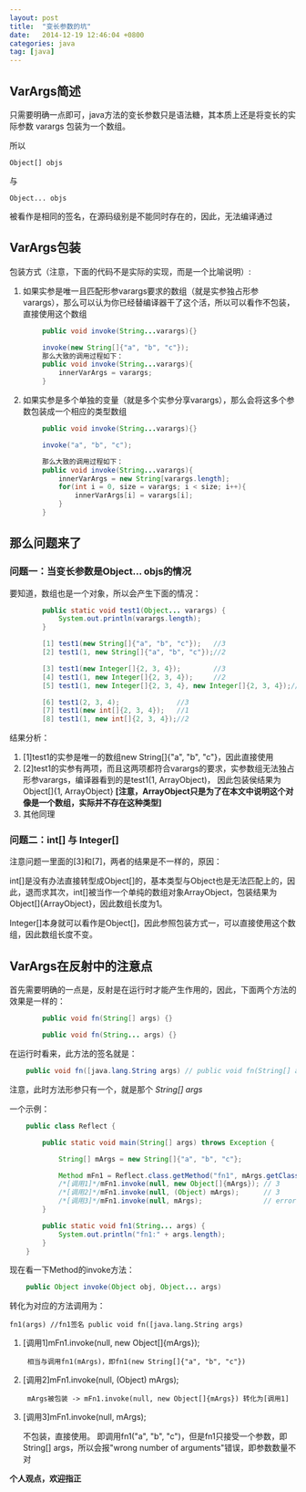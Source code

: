 ```yaml
---
layout: post
title:  "变长参数的坑"
date:   2014-12-19 12:46:04 +0800
categories: java
tag: [java]
---
```

## VarArgs简述
只需要明确一点即可，java方法的变长参数只是语法糖，其本质上还是将变长的实际参数 varargs 包装为一个数组。

所以

    Object[] objs
    
与

    Object... objs

被看作是相同的签名，在源码级别是不能同时存在的，因此，无法编译通过

## VarArgs包装

包装方式（注意，下面的代码不是实际的实现，而是一个比喻说明）:

1. 如果实参是唯一且匹配形参varargs要求的数组（就是实参独占形参varargs），那么可以认为你已经替编译器干了这个活，所以可以看作不包装，直接使用这个数组

```java
        public void invoke(String...varargs){}

        invoke(new String[]{"a", "b", "c"});
        那么大致的调用过程如下：
        public void invoke(String...varargs){
            innerVarArgs = varargs;
        }
```

2. 如果实参是多个单独的变量（就是多个实参分享varargs），那么会将这多个参数包装成一个相应的类型数组

```java
        public void invoke(String...varargs){}

        invoke("a", "b", "c");

        那么大致的调用过程如下：
        public void invoke(String...varargs){
            innerVarArgs = new String[varargs.length];
            for(int i = 0, size = varargs; i < size; i++){
                innerVarArgs[i] = varargs[i];
            }
        }
```

## 那么问题来了

### 问题一：当变长参数是Object... objs的情况

要知道，数组也是一个对象，所以会产生下面的情况：

```java
        public static void test1(Object... varargs) {
            System.out.println(varargs.length);
        }

        [1] test1(new String[]{"a", "b", "c"});   //3
        [2] test1(1, new String[]{"a", "b", "c"});//2

        [3] test1(new Integer[]{2, 3, 4});        //3
        [4] test1(1, new Integer[]{2, 3, 4});     //2
        [5] test1(1, new Integer[]{2, 3, 4}, new Integer[]{2, 3, 4});//3

        [6] test1(2, 3, 4);              //3
        [7] test1(new int[]{2, 3, 4});   //1
        [8] test1(1, new int[]{2, 3, 4});//2
```

结果分析：

1. [1]test1的实参是唯一的数组new String[]{"a", "b", "c"}，因此直接使用
2. [2]test1的实参有两项，而且这两项都符合varargs的要求，实参数组无法独占形参varargs，编译器看到的是test1(1, ArrayObject)，
因此包装侯结果为Object[]{1, ArrayObject}
**[注意，ArrayObject只是为了在本文中说明这个对像是一个数组，实际并不存在这种类型]**
3. 其他同理


### 问题二：int[] 与 Integer[]

注意问题一里面的[3]和[7]，两者的结果是不一样的，原因：

int[]是没有办法直接转型成Object[]的，基本类型与Object也是无法匹配上的，因此，退而求其次，int[]被当作一个单纯的数组对象ArrayObject，包装结果为Object[]{ArrayObject}，因此数组长度为1。

Integer[]本身就可以看作是Object[]，因此参照包装方式一，可以直接使用这个数组，因此数组长度不变。

## VarArgs在反射中的注意点

首先需要明确的一点是，反射是在运行时才能产生作用的，因此，下面两个方法的效果是一样的：

```java
        public void fn(String[] args) {}

        public void fn(String... args) {}
```

在运行时看来，此方法的签名就是：

```java
    public void fn([java.lang.String args) // public void fn(String[] args)
```

注意，此时方法形参只有一个，就是那个 *String[] args*

一个示例：

```java
    public class Reflect {

        public static void main(String[] args) throws Exception {

            String[] mArgs = new String[]{"a", "b", "c"};

            Method mFn1 = Reflect.class.getMethod("fn1", mArgs.getClass());
            /*[调用1]*/mFn1.invoke(null, new Object[]{mArgs}); // 3
            /*[调用2]*/mFn1.invoke(null, (Object) mArgs);      // 3
            /*[调用3]*/mFn1.invoke(null, mArgs);               // error
        }

        public static void fn1(String... args) {
            System.out.println("fn1:" + args.length);
        }
    }
```

现在看一下Method的invoke方法：

```java
    public Object invoke(Object obj, Object... args)
```

转化为对应的方法调用为：

    fn1(args) //fn1签名 public void fn([java.lang.String args)

1. [调用1]mFn1.invoke(null, new Object[]{mArgs});

        相当与调用fn1(mArgs)，即fn1(new String[]{"a", "b", "c"})

2. [调用2]mFn1.invoke(null, (Object) mArgs);

        mArgs被包装 -> mFn1.invoke(null, new Object[]{mArgs}) 转化为[调用1]

3. [调用3]mFn1.invoke(null, mArgs);

    不包装，直接使用。
    即调用fn1("a", "b", "c")，但是fn1只接受一个参数，即String[] args，所以会报"wrong number of arguments"错误，即参数数量不对

**个人观点，欢迎指正**

